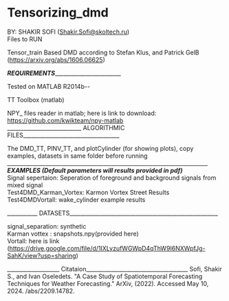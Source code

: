 # Tensorizing_dmd

BY: SHAKIR SOFI (Shakir.Sofi@skoltech.ru)<br>
Files to RUN<br>

Tensor_train Based DMD according to Stefan Klus, and Patrick GelB (https://arxiv.org/abs/1606.06625)<br>

_______________________REQUIREMENTS_______________________________________________<br>

Tested on MATLAB R2014b--

TT Toolbox (matlab)
 
NPY_ files reader in matlab; here is link to download:  https://github.com/kwikteam/npy-matlab <br>
___________________________ ALGORITHMIC FILES___________________________________<br>

The DMD_TT, PINV_TT, and plotCylinder (for showing plots), copy examples, datasets in same folder before running <br>
__________________________________________________________________________________<br>
_______________EXAMPLES (Default parameters will results provided in pdf)________________________<br>
Signal sepertaion: Seperation  of  foreground and background signals from mixed signal<br>
Test4DMD_Karman_Vortex: Karmon Vortex Street Results<br>
Test4DMDVortall: wake_cylinder example results<br>

___________ DATASETS______________________________________________________<br>

signal_separation: synthetic<br>
Karman vottex : snapshots.npy(provided here)<br>
Vortall: here is link (https://drive.google.com/file/d/1IXLyzufWGWpD4qThW9I6NXWpfJg-SahK/view?usp=sharing)<br>



___________________ Citataion_____________________________________
Sofi, Shakir S., and Ivan Oseledets. "A Case Study of Spatiotemporal Forecasting Techniques for Weather Forecasting." ArXiv, (2022). Accessed May 10, 2024. /abs/2209.14782.
